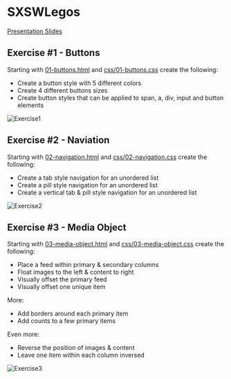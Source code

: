 # SXSWLegos

[Presentation Slides](https://speakerdeck.com/shayhowe/front-end-legos-reusable-html-and-css-workshop)

## Exercise #1 - Buttons

Starting with [01-buttons.html](https://github.com/darbyfrey/sxswlegos/blob/master/01-buttons.html) and [css/01-buttons.css](https://github.com/darbyfrey/sxswlegos/blob/master/css/01-buttons.css) create the following:
* Create a button style with 5 different colors
* Create 4 different buttons sizes
* Create button styles that can be applied to span, a, div, input and button elements

![Exercise1](http://f.cl.ly/items/1y2n3g2b0m3M0l2U2P2g/Screen%20Shot%202013-03-08%20at%204.52.48%20PM.png)

## Exercise #2 - Naviation

Starting with [02-navigation.html](https://github.com/darbyfrey/sxswlegos/blob/master/02-navigation.html) and [css/02-navigation.css](https://github.com/darbyfrey/sxswlegos/blob/master/css/02-navigation.css) create the following:
* Create a tab style navigation for an unordered list
* Create a pill style navigation for an unordered list
* Create a vertical tab & pill style navigation for an unordered list

![Exercise2](http://f.cl.ly/items/3W363V3N3V1m220Q0c1a/Screen%20Shot%202013-03-08%20at%204.53.19%20PM.png)

## Exercise #3 - Media Object

Starting with [03-media-object.html](https://github.com/darbyfrey/sxswlegos/blob/master/03-media-object.html) and [css/03-media-object.css](https://github.com/darbyfrey/sxswlegos/blob/master/css/03-media-object.css) create the following:
* Place a feed within primary & secondary columns
* Float images to the left & content to right
* Visually offset the primary feed
* Visually offset one unique item

More:
* Add borders around each primary item
* Add counts to a few primary items

Even more:
* Reverse the position of images & content
* Leave one item within each column inversed

![Exercise3](http://f.cl.ly/items/3L2P0Y3P0d233h3R0T29/Screen%20Shot%202013-03-08%20at%204.53.38%20PM.png)
